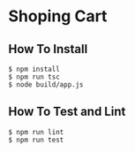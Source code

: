 # Shoping Cart

## How To Install
    $ npm install
    $ npm run tsc
    $ node build/app.js

## How To Test and Lint
    $ npm run lint
    $ npm run test
